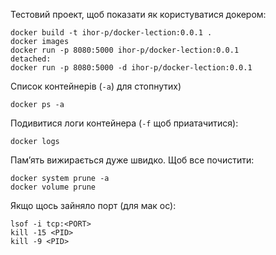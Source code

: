 Тестовий проект, щоб показати як користуватися докером:
``````
docker build -t ihor-p/docker-lection:0.0.1 . 
docker images
docker run -p 8080:5000 ihor-p/docker-lection:0.0.1
detached: 
docker run -p 8080:5000 -d ihor-p/docker-lection:0.0.1
``````
Список контейнерів (```-a```) для стопнутих)

```
docker ps -a
```
Подивитися логи контейнера (```-f``` щоб приатачитися):
```
docker logs
```

Памʼять вижирається дуже швидко. Щоб все почистити:
```
docker system prune -a
docker volume prune
```

Якщо щось зайняло порт (для мак ос):
```
lsof -i tcp:<PORT>
kill -15 <PID>
kill -9 <PID>
```